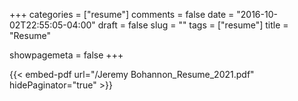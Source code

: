 +++
categories = ["resume"]
comments = false
date = "2016-10-02T22:55:05-04:00"
draft = false
slug = ""
tags = ["resume"]
title = "Resume"

showpagemeta = false
+++

{{< embed-pdf url="/Jeremy Bohannon_Resume_2021.pdf" hidePaginator="true" >}}


